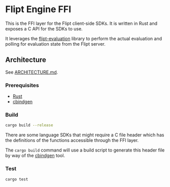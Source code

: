 # Flipt Engine FFI

This is the FFI layer for the Flipt client-side SDKs. It is written in Rust and exposes a C API for the SDKs to use.

It leverages the [flipt-evaluation](../flipt-evaluation) library to perform the actual evaluation and polling for evaluation state from the Flipt server.

## Architecture

See [ARCHITECTURE.md](./ARCHITECTURE.md).

### Prerequisites

- [Rust](https://www.rust-lang.org/tools/install)
- [cbindgen](https://github.com/mozilla/cbindgen)

### Build

```bash
cargo build --release
```

There are some language SDKs that might require a C file header which has the definitions of the functions accessible through the FFI layer.

The `cargo build` command will use a build script to generate this header file by way of the [cbindgen](https://github.com/mozilla/cbindgen) tool.

### Test

```bash
cargo test
```
